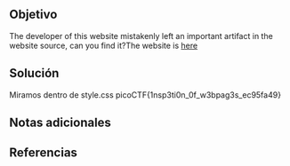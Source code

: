 ## Objetivo
The developer of this website mistakenly left an important artifact in the website source, can you find it?The website is [here](http://saturn.picoctf.net:63978/)
## Solución
Miramos dentro de style.css
picoCTF{1nsp3ti0n_0f_w3bpag3s_ec95fa49}
## Notas adicionales

## Referencias
